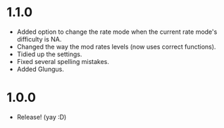 # 1.1.0
- Added option to change the rate mode when the current rate mode's difficulty is NA.
- Changed the way the mod rates levels (now uses correct functions).
- Tidied up the settings.
- Fixed several spelling mistakes.
- Added Glungus.

# 1.0.0
- Release! (yay :D)
